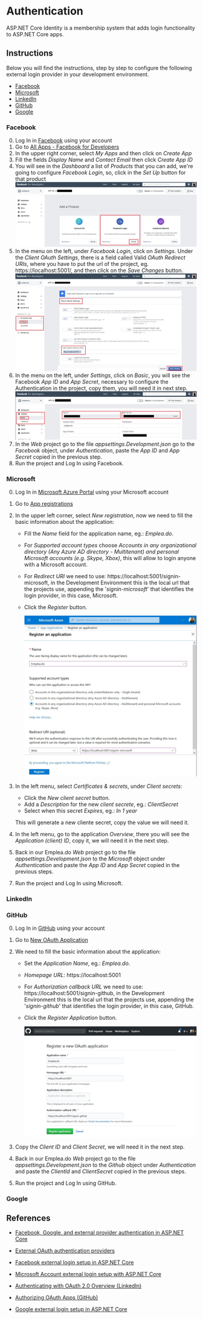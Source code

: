 # Authentication

ASP.NET Core Identity is a membership system that adds login functionality to ASP.NET Core apps.

## Instructions

Below you will find the instructions, step by step to configure the following external login provider in your development environment.

- [Facebook](#Facebook)
- [Microsoft](#Microsoft)
- [LinkedIn](#LinkedIn)
- [GitHub](#GitHub)
- [Google](#Google)

### Facebook

0. Log In in [Facebook](https://www.facebook.com/) using your account
1. Go to [All Apps - Facebook for Developers](https://developers.facebook.com/apps/)
2. In the upper right corner, select _My Apps_ and then click on _Create App_
3. Fill the fields _Display Name_ and _Contact Email_ then click _Create App ID_
4. You will see in the _Dashboard_ a list of _Products_ that you can add, we're going to configure _Facebook Login_, so, click in the _Set Up_ button for that product
   ![Step 4, Set Up Facebook Login](images/authentication-facebook-1.jpg)
5. In the menu on the left, under _Facebook Login_, click on _Settings_. Under the _Client OAuth Settings_, there is a field called Valid _OAuth Redirect URIs_, where you have to put the url of the project, eg. https://localhost:5001/, and then click on the _Save Changes_ button.
   ![Step 5, Configure Settings for Facebook Login](images/authentication-facebook-2.jpg)
6. In the menu on the left, under _Settings_, click on _Basic_, you will see the Facebook _App ID_ and _App Secret_, necessary to configure the Authentication in the project, copy them, you will need it in next step.
   ![Step 6, copying the App ID and App Secret](images/authentication-facebook-3.jpg)
7. In the _Web_ project go to the file _appsettings.Development.json_ go to the _Facebook_ object, under _Authentication_, paste the _App ID_ and _App Secret_ copied in the previous step.
8. Run the project and Log In using Facebook.

### Microsoft

0. Log In in [Microsoft Azure Portal](https://portal.azure.com/) using your Microsoft account
1. Go to [App registrations](https://portal.azure.com/#blade/Microsoft_AAD_RegisteredApps/ApplicationsListBlade)
2. In the upper left corner, select _New registration_, now we need to fill the basic information about the application:

   - Fill the _Name_ field for the application name, eg.: _Emplea.do_.
   - For _Supported account types_ choose _Accounts in any organizational directory (Any Azure AD directory - Multitenant) and personal Microsoft accounts (e.g. Skype, Xbox)_, this will allow to login anyone with a Microsoft account.
   - For _Redirect URI_ we need to use: https://localhost:5001/signin-microsoft, in the Development Environment this is the local url that the projects use, appending the '_signin-microsoft_' that identifies the login provider, in this case, Microsoft.
   - Click the _Register_ button.

     ![Step 2, Register Application in Microsoft](images/authentication-microsoft-1.jpg)

3. In the left menu, select _Certificates & secrets_, under _Client secrets_:

   - Click the _New client secret_ button.
   - Add a _Description_ for the new _client secrete_, eg.: _ClientSecret_
   - Select when this secret _Expires_, eg.: _In 1 year_

   This will generate a new cliente secret, copy the value we will need it.

4. In the left menu, go to the application _Overview_, there you will see the _Application (client) ID_, copy it, we will need it in the next step.

5. Back in our Emplea.do _Web_ project go to the file _appsettings.Development.json_ to the _Microsoft_ object under _Authentication_ and paste the _App ID_ and _App Secret_ copied in the previous steps.

7) Run the project and Log In using Microsoft.

### LinkedIn

### GitHub

0. Log In in [GitHub](https://github.com/) using your account
1. Go to [New OAuth Application](https://github.com/settings/applications/new)
2. We need to fill the basic information about the application:

   - Set the _Application Name_, eg.: _Emplea.do_.
   - _Homepage URL_: https://localhost:5001
   - For _Authorization callback URL_ we need to use: https://localhost:5001/signin-github, in the Development Environment this is the local url that the projects use, appending the '_signin-github_' that identifies the login provider, in this case, GitHub.
   - Click the _Register Application_ button.

     ![Step 2, Register Application in GitHub](images/authentication-github-1.jpg)

3. Copy the _Client ID_ and _Client Secret_, we will need it in the next step.

4. Back in our Emplea.do _Web_ project go to the file _appsettings.Development.json_ to the _Github_ object under _Authentication_ and paste the _ClientId_ and _ClientSecret_ copied in the previous steps.

5. Run the project and Log In using GitHub.

### Google

## References

- [Facebook, Google, and external provider authentication in ASP.NET Core](https://docs.microsoft.com/en-us/aspnet/core/security/authentication/social/index?view=aspnetcore-2.2&tabs=visual-studio)

- [External OAuth authentication providers](https://docs.microsoft.com/en-us/aspnet/core/security/authentication/social/other-logins?view=aspnetcore-2.2)

- [Facebook external login setup in ASP.NET Core](https://docs.microsoft.com/en-us/aspnet/core/security/authentication/social/facebook-logins?view=aspnetcore-2.2)

- [Microsoft Account external login setup with ASP.NET Core](https://docs.microsoft.com/en-us/aspnet/core/security/authentication/social/microsoft-logins?view=aspnetcore-2.2)

- [Authenticating with OAuth 2.0 Overview (LinkedIn)](https://docs.microsoft.com/en-us/linkedin/shared/authentication/authentication?context=linkedin/consumer/context)

- [Authorizing OAuth Apps (GitHub)](https://developer.github.com/apps/building-oauth-apps/authorizing-oauth-apps/)

- [Google external login setup in ASP.NET Core](https://docs.microsoft.com/en-us/aspnet/core/security/authentication/social/google-logins?view=aspnetcore-2.2)

